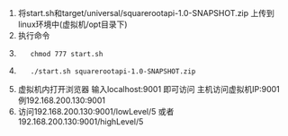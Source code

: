 1. 将start.sh和target/universal/squarerootapi-1.0-SNAPSHOT.zip 上传到linux环境中(虚拟机/opt目录下)
2. 执行命令
3.        chmod 777 start.sh 
4.        ./start.sh squarerootapi-1.0-SNAPSHOT.zip
3. 虚拟机内打开浏览器 输入localhost:9001 即可访问 主机访问虚拟机IP:9001 例192.168.200.130:9001
4. 访问192.168.200.130:9001/lowLevel/5  或者192.168.200.130:9001/highLevel/5
